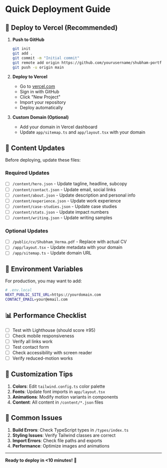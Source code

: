 # Quick Deployment Guide

## 🚀 Deploy to Vercel (Recommended)

1. **Push to GitHub**
   ```bash
   git init
   git add .
   git commit -m "Initial commit"
   git remote add origin https://github.com/yourusername/shubham-portfolio.git
   git push -u origin main
   ```

2. **Deploy to Vercel**
   - Go to [vercel.com](https://vercel.com)
   - Sign in with GitHub
   - Click "New Project"
   - Import your repository
   - Deploy automatically

3. **Custom Domain (Optional)**
   - Add your domain in Vercel dashboard
   - Update `app/sitemap.ts` and `app/layout.tsx` with your domain

## 📝 Content Updates

Before deploying, update these files:

### Required Updates
- [ ] `/content/hero.json` - Update tagline, headline, subcopy
- [ ] `/content/contact.json` - Update email, social links
- [ ] `/content/about.json` - Update description and personal info
- [ ] `/content/experience.json` - Update work experience
- [ ] `/content/case-studies.json` - Update case studies
- [ ] `/content/stats.json` - Update impact numbers
- [ ] `/content/writing.json` - Update writing samples

### Optional Updates
- [ ] `/public/cv/Shubham_Verma.pdf` - Replace with actual CV
- [ ] `/app/layout.tsx` - Update metadata with your domain
- [ ] `/app/sitemap.ts` - Update domain URL

## 🔧 Environment Variables

For production, you may want to add:

```bash
# .env.local
NEXT_PUBLIC_SITE_URL=https://yourdomain.com
CONTACT_EMAIL=your@email.com
```

## 📊 Performance Checklist

- [ ] Test with Lighthouse (should score ≥95)
- [ ] Check mobile responsiveness
- [ ] Verify all links work
- [ ] Test contact form
- [ ] Check accessibility with screen reader
- [ ] Verify reduced-motion works

## 🎨 Customization Tips

1. **Colors**: Edit `tailwind.config.ts` color palette
2. **Fonts**: Update font imports in `app/layout.tsx`
3. **Animations**: Modify motion variants in components
4. **Content**: All content in `/content/*.json` files

## 🚨 Common Issues

1. **Build Errors**: Check TypeScript types in `/types/index.ts`
2. **Styling Issues**: Verify Tailwind classes are correct
3. **Import Errors**: Check file paths and exports
4. **Performance**: Optimize images and animations

---

**Ready to deploy in <10 minutes!** 🎉
